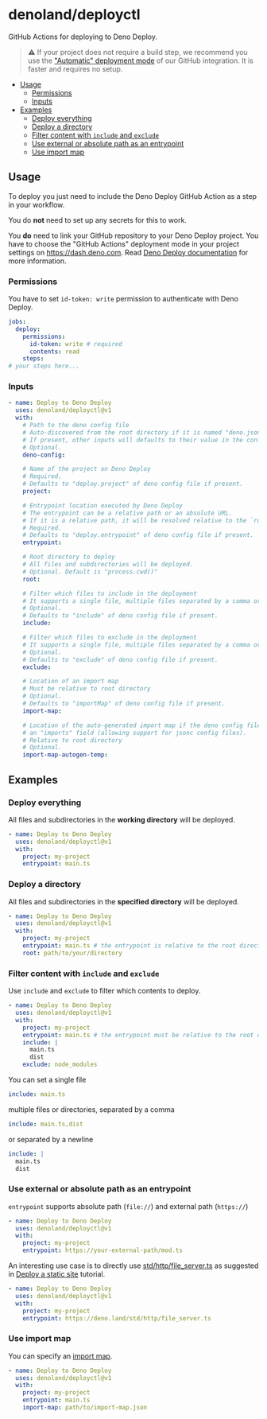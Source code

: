# denoland/deployctl <!-- omit in toc -->

GitHub Actions for deploying to Deno Deploy.

> ⚠ If your project does not require a build step, we recommend you use the
> ["Automatic" deployment mode](https://docs.deno.com/deploy/manual/ci_github#automatic)
> of our GitHub integration. It is faster and requires no setup.

- [Usage](#usage)
  - [Permissions](#permissions)
  - [Inputs](#inputs)
- [Examples](#examples)
  - [Deploy everything](#deploy-everything)
  - [Deploy a directory](#deploy-a-directory)
  - [Filter content with `include` and `exclude`](#filter-content-with-include-and-exclude)
  - [Use external or absolute path as an entrypoint](#use-external-or-absolute-path-as-an-entrypoint)
  - [Use import map](#use-import-map)

## Usage

To deploy you just need to include the Deno Deploy GitHub Action as a step in
your workflow.

You do **not** need to set up any secrets for this to work.

You **do** need to link your GitHub repository to your Deno Deploy project. You
have to choose the "GitHub Actions" deployment mode in your project settings on
https://dash.deno.com. Read
[Deno Deploy documentation](https://docs.deno.com/deploy/manual/ci_github#github-action)
for more information.

### Permissions

You have to set `id-token: write` permission to authenticate with Deno Deploy.

```yaml
jobs:
  deploy:
    permissions:
      id-token: write # required
      contents: read
    steps:
# your steps here...
```

### Inputs

```yaml
- name: Deploy to Deno Deploy
  uses: denoland/deployctl@v1
  with:
    # Path to the deno config file
    # Auto-discovered from the root directory if it is named "deno.json" or "deno.jsonc".
    # If present, other inputs will defaults to their value in the config file.
    # Optional.
    deno-config:

    # Name of the project on Deno Deploy
    # Required.
    # Defaults to "deploy.project" of deno config file if present.
    project:

    # Entrypoint location executed by Deno Deploy
    # The entrypoint can be a relative path or an absolute URL.
    # If it is a relative path, it will be resolved relative to the `root` directory.
    # Required.
    # Defaults to "deploy.entrypoint" of deno config file if present.
    entrypoint:

    # Root directory to deploy
    # All files and subdirectories will be deployed.
    # Optional. Default is "process.cwd()"
    root:

    # Filter which files to include in the deployment
    # It supports a single file, multiple files separated by a comma or by a newline
    # Optional.
    # Defaults to "include" of deno config file if present.
    include:

    # Filter which files to exclude in the deployment
    # It supports a single file, multiple files separated by a comma or by a newline
    # Optional.
    # Defaults to "exclude" of deno config file if present.
    exclude:

    # Location of an import map
    # Must be relative to root directory
    # Optional.
    # Defaults to "importMap" of deno config file if present.
    import-map:

    # Location of the auto-generated import map if the deno config file contains
    # an "imports" field (allowing support for jsonc config files).
    # Relative to root directory
    # Optional.
    import-map-autogen-temp:
```

## Examples

### Deploy everything

All files and subdirectories in the **working directory** will be deployed.

```yaml
- name: Deploy to Deno Deploy
  uses: denoland/deployctl@v1
  with:
    project: my-project
    entrypoint: main.ts
```

### Deploy a directory

All files and subdirectories in the **specified directory** will be deployed.

```yaml
- name: Deploy to Deno Deploy
  uses: denoland/deployctl@v1
  with:
    project: my-project
    entrypoint: main.ts # the entrypoint is relative to the root directory (path/to/your/directory/main.ts)
    root: path/to/your/directory
```

### Filter content with `include` and `exclude`

Use `include` and `exclude` to filter which contents to deploy.

```yaml
- name: Deploy to Deno Deploy
  uses: denoland/deployctl@v1
  with:
    project: my-project
    entrypoint: main.ts # the entrypoint must be relative to the root directory
    include: |
      main.ts
      dist
    exclude: node_modules
```

You can set a single file

```yaml
include: main.ts
```

multiple files or directories, separated by a comma

```yaml
include: main.ts,dist
```

or separated by a newline

```yaml
include: |
  main.ts
  dist
```

### Use external or absolute path as an entrypoint

`entrypoint` supports absolute path (`file://`) and external path (`https://`)

```yaml
- name: Deploy to Deno Deploy
  uses: denoland/deployctl@v1
  with:
    project: my-project
    entrypoint: https://your-external-path/mod.ts
```

An interesting use case is to directly use
[std/http/file_server.ts](https://deno.land/std/http/file_server.ts) as
suggested in
[Deploy a static site](https://docs.deno.com/deploy/tutorials/static-site)
tutorial.

```yaml
- name: Deploy to Deno Deploy
  uses: denoland/deployctl@v1
  with:
    project: my-project
    entrypoint: https://deno.land/std/http/file_server.ts
```

### Use import map

You can specify an [import map](https://github.com/WICG/import-maps).

```yaml
- name: Deploy to Deno Deploy
  uses: denoland/deployctl@v1
  with:
    project: my-project
    entrypoint: main.ts
    import-map: path/to/import-map.json
```
